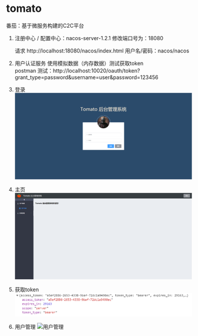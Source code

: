 # tomato
番茄：基于微服务构建的C2C平台



1. 注册中心 / 配置中心：nacos-server-1.2.1	修改端口号为：18080

   请求 http://localhost:18080/nacos/index.html 用户名/密码：nacos/nacos

2. 用户认证服务
    使用模拟数据（内存数据）测试获取token  
    postman 测试：http://localhost:10020/oauth/token?grant_type=password&username=user&password=123456

3. 登录
![登录](./assets/imgs/login.png)

4. 主页
![首页](./assets/imgs/home.png)

5. 获取token  
![登录](./assets/imgs/token.png)

6. 用户管理
![用户管理](https://i.loli.net/2020/05/05/4eEUHhWgjP6KkJQ.png)